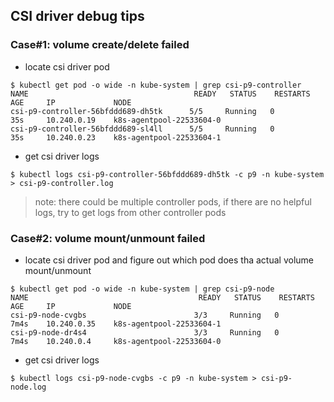 ## CSI driver debug tips

### Case#1: volume create/delete failed
 - locate csi driver pod
```console
$ kubectl get pod -o wide -n kube-system | grep csi-p9-controller
NAME                                     READY   STATUS    RESTARTS   AGE     IP             NODE
csi-p9-controller-56bfddd689-dh5tk      5/5     Running   0          35s     10.240.0.19    k8s-agentpool-22533604-0
csi-p9-controller-56bfddd689-sl4ll      5/5     Running   0          35s     10.240.0.23    k8s-agentpool-22533604-1
```
 - get csi driver logs
```console
$ kubectl logs csi-p9-controller-56bfddd689-dh5tk -c p9 -n kube-system > csi-p9-controller.log
```
> note: there could be multiple controller pods, if there are no helpful logs, try to get logs from other controller pods

### Case#2: volume mount/unmount failed
 - locate csi driver pod and figure out which pod does tha actual volume mount/unmount

```console
$ kubectl get pod -o wide -n kube-system | grep csi-p9-node
NAME                                      READY   STATUS    RESTARTS   AGE     IP             NODE
csi-p9-node-cvgbs                        3/3     Running   0          7m4s    10.240.0.35    k8s-agentpool-22533604-1
csi-p9-node-dr4s4                        3/3     Running   0          7m4s    10.240.0.4     k8s-agentpool-22533604-0
```

 - get csi driver logs
```console
$ kubectl logs csi-p9-node-cvgbs -c p9 -n kube-system > csi-p9-node.log
```
